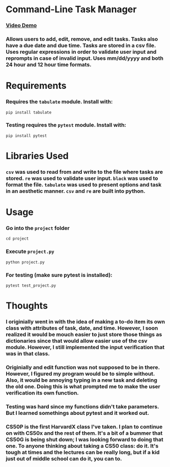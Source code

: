 # Command-Line Task Manager
### [Video Demo](https://youtu.be/frOoJK1mgQg)
### Allows users to add, edit, remove, and edit tasks. Tasks also have a due date and due time. Tasks are stored in a csv file. Uses regular expressions in order to validate user input and reprompts in case of invalid input. Uses mm/dd/yyyy and both 24 hour and 12 hour time formats.
# Requirements
### Requires the `tabulate` module. Install with:
```pip install tabulate```
### Testing requires the `pytest` module. Install with:
```pip install pytest```
# Libraries Used
### `csv` was used to read from and write to the file where tasks are stored. `re` was used to validate user input. `black` was used to format the file. `tabulate` was used to present options and task in an aesthetic manner. `csv` and `re` are built into python.
# Usage
### Go into the `project` folder
```cd project```
### Execute `project.py`
```python project.py```
### For testing (make sure pytest is installed):
```pytest test_project.py```
# Thoughts
### I originially went in with the idea of making a to-do item its own class with attributes of task, date, and time. However, I soon realized it would be mouch easier to just store those things as dictionaries since that would allow easier use of the csv module. However, I still implemented the input verification that was in that class.
### Originially and edit function was not supposed to be in there. However, I figured my program would be to simple without. Also, it would be annoying typing in a new task and deleting the old one. Doing this is what prompted me to make the user verification its own function.
### Testing was hard since my functions didn't take parameters. But I learned somethings about pytest and it worked out.
### CS50P is the first HarvardX class I've taken. I plan to continue on with CS50x and the rest of them. It's a bit of a bummer that CS50G is being shut down; I was looking forward to doing that one. To anyone thinking about taking a CS50 class: do it. It's tough at times and the lectures can be really long, but if a kid just out of middle school can do it, you can to.
